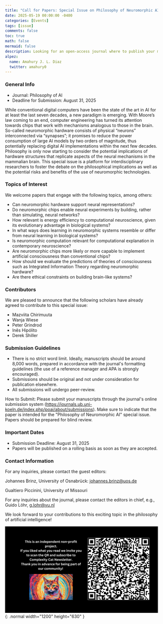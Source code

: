 ```yaml
---
title: "Call for Papers: Special Issue on Philosophy of Neuromorphic AI"
date: 2025-05-19 00:00:00 -0400
categories: [Events]
tags: [issue]
comments: false
toc: true
math: false
mermaid: false
description: Looking for an open-access journal where to publish your manuscript? Check out this special issue by the journal of Philosophy of AI!
alpez:
  name: Amahury J. L. Diaz
  twitter: amahury0
---
```


### General Info
- Journal: Philosophy of AI
- Deadline for Submission: August 31, 2025

While conventional digital computers have been the state of the art in AI for at least the last seven decades, a new paradigm is emerging. With Moore’s law coming to an end, computer engineering has turned its attention towards chips that work with mechanisms analogous to those in the brain. So-called neuromorphic hardware consists of physical “neurons” interconnected via “synapses”; it promises to reduce the power consumption of large AI models by two orders of magnitude, thus potentially replacing digital AI implementations within the next few decades. Philosophy is only now starting to consider the potential implications of hardware structures that replicate aspects of the neural mechanisms in the mammalian brain. This special issue is a platform for interdisciplinary researchers to foster the debate on the philosophical implications as well as the potential risks and benefits of the use of neuromorphic technologies.

### Topics of Interest
We welcome papers that engage with the following topics, among others:
- Can neuromorphic hardware support neural representations?
- Do neuromorphic chips enable neural experiments by building, rather than simulating, neural networks?
- How relevant is energy efficiency to computational neuroscience, given its evolutionary advantage in biological systems?
- In what ways does learning in neuromorphic systems resemble or differ from neural learning in biological systems?
- Is neuromorphic computation relevant for computational explanation in contemporary neuroscience?
- Are neuromorphic chips more likely or more capable to implement artificial consciousness than conventional chips?
- How should we evaluate the predictions of theories of consciousness such as Integrated Information Theory regarding neuromorphic hardware?
- Are there ethical constraints on building brain-like systems?

### Contributors
We are pleased to announce that the following scholars have already agreed to contribute to this special issue:
- Mazviita Chirimuuta
- Wanja Wiese
- Peter Grindrod
- Inês Hipólito
- Derek Shiller

### Submission Guidelines
- There is no strict word limit. Ideally, manuscripts should be around 8,000 words, prepared in accordance with the journal's formatting guidelines (the use of a reference manager and APA is strongly encouraged).
- Submissions should be original and not under consideration for publication elsewhere.
- All submissions will undergo peer-review.

How to Submit: Please submit your manuscripts through the journal's online submission system (https://journals.ub.uni-koeln.de/index.php/poai/about/submissions). Make sure to indicate that the paper is intended for the "Philosophy of Neuromorphic AI" special issue. Papers should be prepared for blind review.

### Important Dates
- Submission Deadline: August 31, 2025
- Papers will be published on a rolling basis as soon as they are accepted.

### Contact Information
For any inquiries, please contact the guest editors:

Johannes Brinz, University of Osnabrück: johannes.brinz@uos.de

Gualtiero Piccinini, University of Missouri

For any inquiries about the journal, please contact the editors in chief, e.g., Guido Löhr, g.lohr@vu.nl

We look forward to your contributions to this exciting topic in the philosophy of artificial intelligence!

![Desktop View](/assets/img/fix/complexity-cat-newsletter.png){: .normal width="1200" height="630" }
